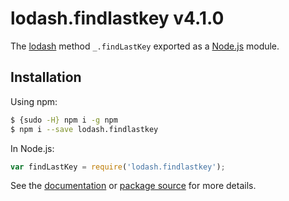 # lodash.findlastkey v4.1.0

The [lodash](https://lodash.com/) method `_.findLastKey` exported as a [Node.js](https://nodejs.org/) module.

## Installation

Using npm:
```bash
$ {sudo -H} npm i -g npm
$ npm i --save lodash.findlastkey
```

In Node.js:
```js
var findLastKey = require('lodash.findlastkey');
```

See the [documentation](https://lodash.com/docs#findLastKey) or [package source](https://github.com/lodash/lodash/blob/4.1.0-npm-packages/lodash.findlastkey) for more details.
